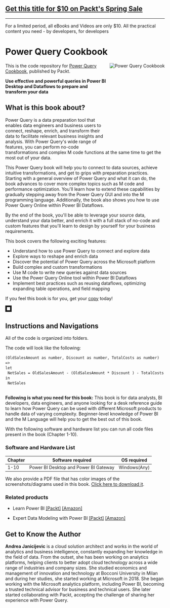 ## [Get this title for $10 on Packt's Spring Sale](https://www.packt.com/B16431?utm_source=github&utm_medium=packt-github-repo&utm_campaign=spring_10_dollar_2022)
-----
For a limited period, all eBooks and Videos are only $10. All the practical content you need \- by developers, for developers

# Power Query Cookbook

<a href="https://www.packtpub.com/product/power-query-cookbook/9781800569485"><img src="https://static.packt-cdn.com/products/9781800569485/cover/smaller" alt="Power Query Cookbook" height="256px" align="right"></a>

This is the code repository for [Power Query Cookbook](https://www.packtpub.com/product/power-query-cookbook/9781800569485), published by Packt.

**Use effective and powerful queries in Power BI Desktop and Dataflows to prepare and transform your data**

## What is this book about?

Power Query is a data preparation tool that enables data engineers and business users to connect, reshape, enrich, and transform their data to facilitate relevant business insights and analysis. With Power Query's wide range of features, you can perform no-code transformations and complex M code functions at the same time to get the most out of your data.

This Power Query book will help you to connect to data sources, achieve intuitive transformations, and get to grips with preparation practices. Starting with a general overview of Power Query and what it can do, the book advances to cover more complex topics such as M code and performance optimization. You'll learn how to extend these capabilities by gradually stepping away from the Power Query GUI and into the M programming language. Additionally, the book also shows you how to use Power Query Online within Power BI Dataflows.

By the end of the book, you'll be able to leverage your source data, understand your data better, and enrich it with a full stack of no-code and custom features that you'll learn to design by yourself for your business requirements.

This book covers the following exciting features: 
* Understand how to use Power Query to connect and explore data
* Explore ways to reshape and enrich data
* Discover the potential of Power Query across the Microsoft platform
* Build complex and custom transformations
* Use M code to write new queries against data sources
* Use the Power Query Online tool within Power BI Dataflows
* Implement best practices such as reusing dataflows, optimizing expanding table operations, and field mapping

If you feel this book is for you, get your [copy](https://www.amazon.in/Power-Query-Cookbook-effective-Dataflows-ebook/dp/B098BLQW9X/ref=sr_1_2?dchild=1&keywords=power+query+cookbook&qid=1631519435&sr=8-2) today!

<a href="https://www.packtpub.com/product/power-query-cookbook/9781800569485"><img src="https://raw.githubusercontent.com/PacktPublishing/GitHub/master/GitHub.png" alt="https://www.packtpub.com/" border="5" /></a>

## Instructions and Navigations
All of the code is organized into folders.

The code will look like the following:
```
(OldSalesAmount as number, Discount as number, TotalCosts as number) =>
let 
 NetSales = OldSalesAmount - (OldSalesAmount * Discount ) - TotalCosts 
in
 NetSales
 
```
**Following is what you need for this book:**
This book is for data analysts, BI developers, data engineers, and anyone looking for a desk reference guide to learn how Power Query can be used with different Microsoft products to handle data of varying complexity. Beginner-level knowledge of Power BI and the M Language will help you to get the best out of this book.

With the following software and hardware list you can run all code files present in the book (Chapter 1-10).

### Software and Hardware List

| Chapter  | Software required                                                                    | OS required                        |
| -------- | -------------------------------------------------------------------------------------| -----------------------------------|
|  	1-10	   |   	Power BI Desktop and Power BI Gateway                                			  | Windows(Any) | 		

We also provide a PDF file that has color images of the screenshots/diagrams used in this book. [Click here to download it](https://static.packt-cdn.com/downloads/9781800569485_ColorImages.pdf).

### Related products <Other books you may enjoy>
* Learn Power BI  [[Packt]](https://www.packtpub.com/free-ebook/learn-power-bi/9781838644482) [[Amazon]](https://www.amazon.in/Learn-Power-developing-interactive-intelligence-ebook/dp/B07X32RJDB/ref=sr_1_2?dchild=1&keywords=Learn+Power+BI&qid=1631520425&sr=8-2)
  
* Expert Data Modeling with Power BI  [[Packt]](https://www.packtpub.com/product/expert-data-modeling-with-power-bi/9781800205697) [[Amazon]](https://www.amazon.in/Expert-Data-Modeling-Power-optimized/dp/1800205694/ref=sr_1_1?dchild=1&keywords=Expert+Data+Modeling+with+Power+BI&qid=1631520397&sr=8-1)
  
  
  
## Get to Know the Author
**Andrea Janicijevic** is a cloud solution architect and works in the world of analytics and business intelligence, constantly expanding her knowledge in the field of data. From the outset, she has been working on analytics platforms, helping clients to better adopt cloud technology across a wide range of industries and company sizes.
She studied economics and management of innovation and technology at Bocconi University in Milan and during her studies, she started working at Microsoft in 2018.
She began working with the Microsoft analytics platform, including Power BI, becoming a trusted technical advisor for business and technical users. She later started collaborating with Packt, accepting the challenge of sharing her experience with Power Query.
